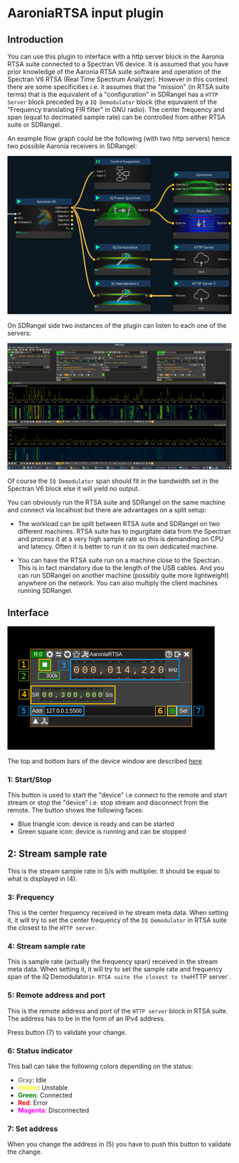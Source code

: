 <h1>AaroniaRTSA input plugin</h1>

<h2>Introduction</h2>

You can use this plugin to interface with a http server block in the Aaronia RTSA suite connected to a Spectran V6 device. It is assumed that you have prior knowledge of the Aaronia RTSA suite software and operation of the Spectran V6 RTSA (Real Time Spectrum Analyzer). However in this context there are some specificities i.e. it assumes that the "mission" (in RTSA suite terms) that is the equivalent of a "configuration" in SDRangel has a `HTTP Server` block preceded by a `IQ Demodulator` block (the equivalent of the "Frequency translating FIR filter" in GNU radio). The center frequency and span (equal to decimated sample rate) can be controlled from either RTSA suite or SDRangel.

An example flow graph could be the following (with two http servers) hence two possible Aaronia receivers in SDRangel:

![Aaronia RTSA dual server](../../../doc/img/AaroniaRTSAInput_mission.png)

On SDRangel side two instances of the plugin can listen to each one of the servers:

![Aaronia RTSA dual server](../../../doc/img/AaroniaRTSAInput_sdrangel.png)

Of course the `IQ Demodulator` span should fit in the bandwidth set in the Spectran V6 block else it will yield no output.

You can obviously run the RTSA suite and SDRangel on the same machine and connect via localhost but there are advantages on a split setup:

  - The workload can be split between RTSA suite and SDRangel on two different machines. RTSA suite has to ingurgitate data from the Spectran and process it at a very high sample rate so this is demanding on CPU and latency. Often it is better to run it on its own dedicated machine.

  - You can have the RTSA suite run on a machine close to the Spectran. This is in fact mandatory due to the length of the USB cables. And you can run SDRangel on another machine (possibly quite more lightweight) anywhere on the network. You can also multiply the client machines running SDRangel.

<h2>Interface</h2>

![Aaronia RTSA dual server](../../../doc/img/AaroniaRTSAInput.png)

The top and bottom bars of the device window are described [here](../../../sdrgui/device/readme.md)

<h3>1: Start/Stop</h3>

This button is used to start the "device" i.e connect to the remote and start stream or stop the "device" i.e. stop stream and disconnect from the remote. The button shows the following faces:

  - Blue triangle icon: device is ready and can be started
  - Green square icon: device is running and can be stopped

<h2>2: Stream sample rate</h2>

This is the stream sample rate in S/s with multiplier. It should be equal to what is displayed in (4).

<h3>3: Frequency</h3>

This is the center frequency received in he stream meta data. When setting it, it will try to set the center frequency of the `IQ Demodulator` in RTSA suite the closest to the `HTTP server`.

<h3>4: Stream sample rate</h3>

This is sample rate (actually the frequency span) received in the stream meta data. When setting it, it will try to set the sample rate and frequency span of the IQ Demodulator` in RTSA suite the closest to the `HTTP server`.

<h3>5: Remote address and port</h3>

This is the remote address and port of the `HTTP server` block in RTSA suite. The address has to be in the form of an IPv4 address.

Press button (7) to validate your change.

<h3>6: Status indicator</h3>

This ball can take the following colors depending on the status:

  - <span style="color:gray">**Gray**</span>: Idle
  - <span style="color:yellow">**Yellow**</span>: Unstable
  - <span style="color:green">**Green**</span>: Connected
  - <span style="color:red">**Red**</span>: Error
  - <span style="color:magenta">**Magenta**</span>: Disconnected

<h3>7: Set address</h3>

When you change the address in (5) you have to push this button to validate the change.

